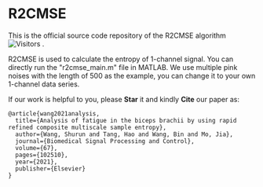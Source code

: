 # R2CMSE
This is the official source code repository of the R2CMSE algorithm ![Visitors](https://api.visitorbadge.io/api/visitors?path=https://github.com/Shurun-Wang/R2CMSE&label=visitors&countColor=%232ccce4&style=plastic) .

R2CMSE is used to calculate the entropy of 1-channel signal. You can directly run the "r2cmse_main.m" file in MATLAB. We use multiple pink noises with the length of 500 as the example, you can change it to your own 1-channel data series.

If our work is helpful to you, please **Star** it and kindly **Cite** our paper as:  

    @article{wang2021analysis,
      title={Analysis of fatigue in the biceps brachii by using rapid refined composite multiscale sample entropy},
      author={Wang, Shurun and Tang, Hao and Wang, Bin and Mo, Jia},
      journal={Biomedical Signal Processing and Control},
      volume={67},
      pages={102510},
      year={2021},
      publisher={Elsevier}
    }


